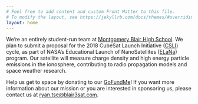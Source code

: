 ```yaml
---
# Feel free to add content and custom Front Matter to this file.
# To modify the layout, see https://jekyllrb.com/docs/themes/#overriding-theme-defaults
layout: home
---
```


We’re an entirely student-run team at [Montgomery Blair High School](https://mbhs.edu/). We plan to submit a proposal for the 2018 CubeSat Launch Initiative ([CSLI](https://www.nasa.gov/content/about-cubesat-launch-initiative)) cycle, as part of NASA’s Educational Launch of NanoSatellites ([ELaNa](https://www.nasa.gov/content/about-elana)) program. Our satellite will measure charge density and high energy particle emissions in the ionosphere, contributing to radio propagation models and space weather research.

Help us get to space by donating to our [GoFundMe](https://www.gofundme.com/get-blair3sat-to-space)! If you want more information about our mission or you are interested in sponsoring us, please contact us at ryan.tse@blair3sat.com.
